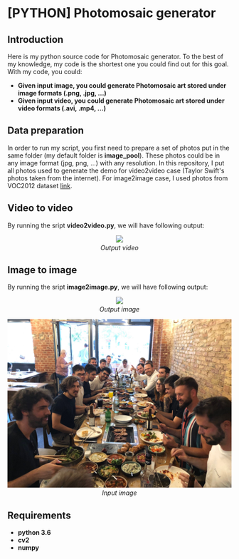 # [PYTHON] Photomosaic generator

## Introduction

Here is my python source code for Photomosaic generator. To the best of my knowledge, my code is the shortest one you could find out for this goal. With my code, you could: 

* **Given input image, you could generate Photomosaic art stored under image formats (.png, .jpg, ...)**
* **Given input video, you could generate Photomosaic art stored under video formats (.avi, .mp4, ...)**


## Data preparation
In order to run my script, you first need to prepare a set of photos put in the same folder (my default folder is **image_pool**). These photos could be in any image format (jpg, png, ...) with any resolution. In this repository, I put all photos used to generate the demo for video2video case (Taylor Swift's photos taken from the internet). For image2image case, I used photos from VOC2012 dataset [link](http://host.robots.ox.ac.uk/pascal/VOC/voc2012/).

## Video to video
By running the sript **video2video.py**, we will have following output:
<p align="center">
  <img src="demo/output.gif" width=800><br/>
  <i>Output video</i>
</p>


## Image to image
By running the sript **image2image.py**, we will have following output:
<p align="center">
  <img src="demo/output.jpg" width=800><br/>
  <i>Output image</i>
</p>


<p align="center">
  <img src="demo/input.jpg" width=800><br/>
  <i>Input image</i>
</p>

## Requirements

* **python 3.6**
* **cv2** 
* **numpy**
